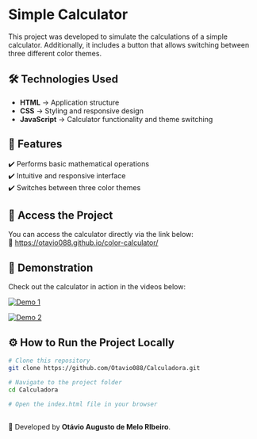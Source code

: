# Simple Calculator

This project was developed to simulate the calculations of a simple calculator. Additionally, it includes a button that allows switching between three different color themes.

## 🛠 Technologies Used
- **HTML** → Application structure
- **CSS** → Styling and responsive design
- **JavaScript** → Calculator functionality and theme switching

## 📌 Features
✔️ Performs basic mathematical operations  
✔️ Intuitive and responsive interface  
✔️ Switches between three color themes  

## 🔗 Access the Project
You can access the calculator directly via the link below:  
🔗 https://otavio088.github.io/color-calculator/

## 🎥 Demonstration
Check out the calculator in action in the videos below:

[![Demo 1](https://github.com/Otavio088/Calculadora/assets/124527969/00ad90fb-93fb-4acf-9121-14135d48737e)](https://github.com/Otavio088/Calculadora/assets/124527969/00ad90fb-93fb-4acf-9121-14135d48737e)

[![Demo 2](https://github.com/Otavio088/Calculadora/assets/124527969/2e1c6b5a-860e-4de5-901f-41fc9b65e443)](https://github.com/Otavio088/Calculadora/assets/124527969/2e1c6b5a-860e-4de5-901f-41fc9b65e443)

## ⚙️ How to Run the Project Locally
```sh
# Clone this repository
git clone https://github.com/Otavio088/Calculadora.git

# Navigate to the project folder
cd Calculadora

# Open the index.html file in your browser
```

##
🚀 Developed by **Otávio Augusto de Melo RIbeiro**.

